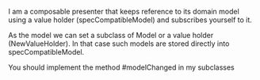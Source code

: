 I am a composable presenter that  keeps reference to its domain model using a value holder (specCompatibleModel) and subscribes yourself to it.

As the model we can set a subclass of Model or a value holder (NewValueHolder). In that case such models are stored directly into specCompatibleModel.

You should implement the method #modelChanged in my subclasses
